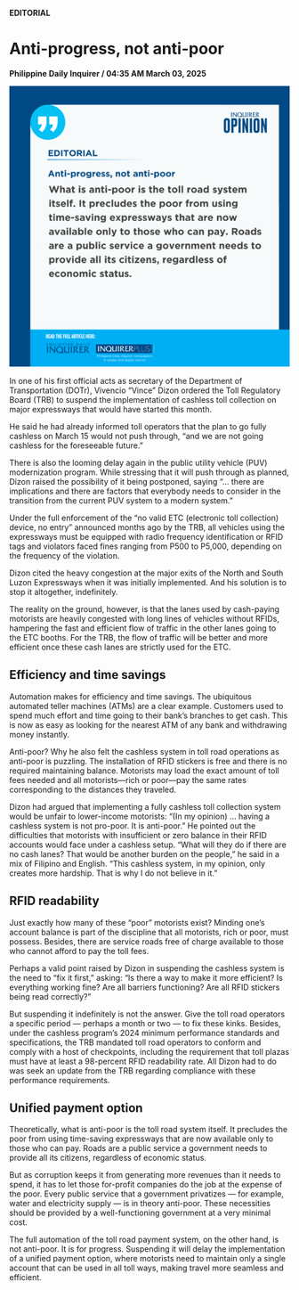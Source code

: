 **EDITORIAL**

# Anti-progress, not anti-poor

****Philippine Daily Inquirer / 04:35 AM March 03, 2025****

![Image](https://raw.githubusercontent.com/github-jl14/scrapy_api/refs/heads/main/images/editorial03032025.png)

In one of his first official acts as secretary of the Department of Transportation (DOTr), Vivencio “Vince” Dizon ordered the Toll Regulatory Board (TRB) to suspend the implementation of cashless toll collection on major expressways that would have started this month. 

He said he had already informed toll operators that the plan to go fully cashless on March 15 would not push through, “and we are not going cashless for the foreseeable future.”

There is also the looming delay again in the public utility vehicle (PUV) modernization program. While stressing that it will push through as planned, Dizon raised the possibility of it being postponed, saying “… there are implications and there are factors that everybody needs to consider in the transition from the current PUV system to a modern system.”

Under the full enforcement of the “no valid ETC (electronic toll collection) device, no entry” announced months ago by the TRB, all vehicles using the expressways must be equipped with radio frequency identification or RFID tags and violators faced fines ranging from P500 to P5,000, depending on the frequency of the violation.

Dizon cited the heavy congestion at the major exits of the North and South Luzon Expressways when it was initially implemented. And his solution is to stop it altogether, indefinitely. 

The reality on the ground, however, is that the lanes used by cash-paying motorists are heavily congested with long lines of vehicles without RFIDs, hampering the fast and efficient flow of traffic in the other lanes going to the ETC booths. For the TRB, the flow of traffic will be better and more efficient once these cash lanes are strictly used for the ETC.

## Efficiency and time savings

Automation makes for efficiency and time savings. The ubiquitous automated teller machines (ATMs) are a clear example. Customers used to spend much effort and time going to their bank’s branches to get cash. This is now as easy as looking for the nearest ATM of any bank and withdrawing money instantly.

Anti-poor? Why he also felt the cashless system in toll road operations as anti-poor is puzzling. The installation of RFID stickers is free and there is no required maintaining balance. Motorists may load the exact amount of toll fees needed and all motorists—rich or poor—pay the same rates corresponding to the distances they traveled.

Dizon had argued that implementing a fully cashless toll collection system would be unfair to lower-income motorists: “(In my opinion) … having a cashless system is not pro-poor. It is anti-poor.” He pointed out the difficulties that motorists with insufficient or zero balance in their RFID accounts would face under a cashless setup. “What will they do if there are no cash lanes? That would be another burden on the people,” he said in a mix of Filipino and English. “This cashless system, in my opinion, only creates more hardship. That is why I do not believe in it.”

## RFID readability

Just exactly how many of these “poor” motorists exist? Minding one’s account balance is part of the discipline that all motorists, rich or poor, must possess. Besides, there are service roads free of charge available to those who cannot afford to pay the toll fees.

Perhaps a valid point raised by Dizon in suspending the cashless system is the need to “fix it first,” asking: “Is there a way to make it more efficient? Is everything working fine? Are all barriers functioning? Are all RFID stickers being read correctly?” 

But suspending it indefinitely is not the answer. Give the toll road operators a specific period — perhaps a month or two — to fix these kinks. Besides, under the cashless program’s 2024 minimum performance standards and specifications, the TRB mandated toll road operators to conform and comply with a host of checkpoints, including the requirement that toll plazas must have at least a 98-percent RFID readability rate. All Dizon had to do was seek an update from the TRB regarding compliance with these performance requirements.

## Unified payment option

Theoretically, what is anti-poor is the toll road system itself. It precludes the poor from using time-saving expressways that are now available only to those who can pay. Roads are a public service a government needs to provide all its citizens, regardless of economic status. 

But as corruption keeps it from generating more revenues than it needs to spend, it has to let those for-profit companies do the job at the expense of the poor. Every public service that a government privatizes — for example, water and electricity supply — is in theory anti-poor. These necessities should be provided by a well-functioning government at a very minimal cost.

The full automation of the toll road payment system, on the other hand, is not anti-poor. It is for progress. Suspending it will delay the implementation of a unified payment option, where motorists need to maintain only a single account that can be used in all toll ways, making travel more seamless and efficient.